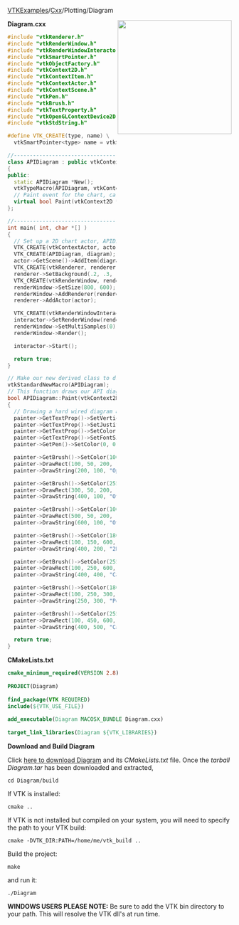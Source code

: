 [VTKExamples](Home)/[Cxx](Cxx)/Plotting/Diagram

<img align="right" src="https://github.com/lorensen/VTKExamples/raw/master/Testing/Baseline/Plotting/TestDiagram.png" width="256" />

**Diagram.cxx**
```c++
#include "vtkRenderer.h"
#include "vtkRenderWindow.h"
#include "vtkRenderWindowInteractor.h"
#include "vtkSmartPointer.h"
#include "vtkObjectFactory.h"
#include "vtkContext2D.h"
#include "vtkContextItem.h"
#include "vtkContextActor.h"
#include "vtkContextScene.h"
#include "vtkPen.h"
#include "vtkBrush.h"
#include "vtkTextProperty.h"
#include "vtkOpenGLContextDevice2D.h"
#include "vtkStdString.h"

#define VTK_CREATE(type, name) \
  vtkSmartPointer<type> name = vtkSmartPointer<type>::New()

//----------------------------------------------------------------------------
class APIDiagram : public vtkContextItem
{
public:
  static APIDiagram *New();
  vtkTypeMacro(APIDiagram, vtkContextItem);
  // Paint event for the chart, called whenever the chart needs to be drawn
  virtual bool Paint(vtkContext2D *painter);
};

//----------------------------------------------------------------------------
int main( int, char *[] )
{
  // Set up a 2D chart actor, APIDiagram object andn add them to the renderer
  VTK_CREATE(vtkContextActor, actor);
  VTK_CREATE(APIDiagram, diagram);
  actor->GetScene()->AddItem(diagram);
  VTK_CREATE(vtkRenderer, renderer);
  renderer->SetBackground(.2, .3, .4);
  VTK_CREATE(vtkRenderWindow, renderWindow);
  renderWindow->SetSize(800, 600);
  renderWindow->AddRenderer(renderer);
  renderer->AddActor(actor);

  VTK_CREATE(vtkRenderWindowInteractor, interactor);
  interactor->SetRenderWindow(renderWindow);
  renderWindow->SetMultiSamples(0);
  renderWindow->Render();

  interactor->Start();

  return true;
}

// Make our new derived class to draw a diagram
vtkStandardNewMacro(APIDiagram);
// This function draws our API diagram
bool APIDiagram::Paint(vtkContext2D *painter)
{
  // Drawing a hard wired diagram 800x600 as a demonstration of the 2D API
  painter->GetTextProp()->SetVerticalJustificationToCentered();
  painter->GetTextProp()->SetJustificationToCentered();
  painter->GetTextProp()->SetColor(0.0, 0.0, 0.0);
  painter->GetTextProp()->SetFontSize(24);
  painter->GetPen()->SetColor(0, 0, 0);

  painter->GetBrush()->SetColor(100, 255, 100);
  painter->DrawRect(100, 50, 200, 100);
  painter->DrawString(200, 100, "OpenGL");

  painter->GetBrush()->SetColor(255, 100, 0);
  painter->DrawRect(300, 50, 200, 100);
  painter->DrawString(400, 100, "Others?");

  painter->GetBrush()->SetColor(100, 0, 255);
  painter->DrawRect(500, 50, 200, 100);
  painter->DrawString(600, 100, "Others?");

  painter->GetBrush()->SetColor(180, 180, 255);
  painter->DrawRect(100, 150, 600, 100);
  painter->DrawString(400, 200, "2D API");

  painter->GetBrush()->SetColor(255, 255, 180);
  painter->DrawRect(100, 250, 600, 200);
  painter->DrawString(400, 400, "Canvas API");

  painter->GetBrush()->SetColor(180, 255, 180);
  painter->DrawRect(100, 250, 300, 100);
  painter->DrawString(250, 300, "Point Mark");

  painter->GetBrush()->SetColor(255, 255, 255);
  painter->DrawRect(100, 450, 600, 100);
  painter->DrawString(400, 500, "Canvas View");

  return true;
}
```
**CMakeLists.txt**
```cmake
cmake_minimum_required(VERSION 2.8)
 
PROJECT(Diagram)
 
find_package(VTK REQUIRED)
include(${VTK_USE_FILE})
 
add_executable(Diagram MACOSX_BUNDLE Diagram.cxx)
 
target_link_libraries(Diagram ${VTK_LIBRARIES})
```

**Download and Build Diagram**

Click [here to download Diagram](https://github.com/lorensen/VTKWikiExamplesTarballs/raw/master/Diagram.tar) and its *CMakeLists.txt* file.
Once the *tarball Diagram.tar* has been downloaded and extracted,
```
cd Diagram/build 
```
If VTK is installed:
```
cmake ..
```
If VTK is not installed but compiled on your system, you will need to specify the path to your VTK build:
```
cmake -DVTK_DIR:PATH=/home/me/vtk_build ..
```
Build the project:
```
make
```
and run it:
```
./Diagram
```
**WINDOWS USERS PLEASE NOTE:** Be sure to add the VTK bin directory to your path. This will resolve the VTK dll's at run time.

